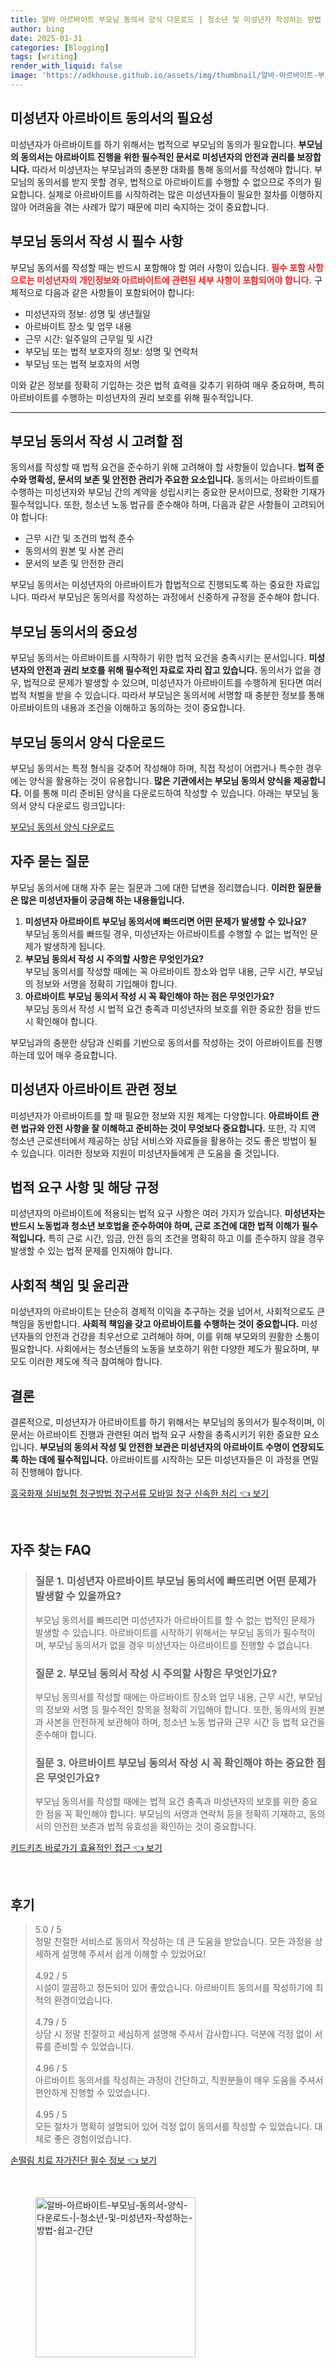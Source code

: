 ```yaml
---
title: 알바 아르바이트 부모님 동의서 양식 다운로드 | 청소년 및 미성년자 작성하는 방법 쉽고 간단
author: bing
date: 2025-01-31
categories: [Blogging]
tags: [writing]
render_with_liquid: false
image: 'https://adkhouse.github.io/assets/img/thumbnail/알바-아르바이트-부모님-동의서-양식-다운로드-|-청소년-및-미성년자-작성하는-방법-쉽고-간단.webp'
---
```



<h2 id='미성년자 아르바이트 동의서의 필요성'>미성년자 아르바이트 동의서의 필요성</h2>

<p>미성년자가 아르바이트를 하기 위해서는 법적으로 부모님의 동의가 필요합니다. <b>부모님의 동의서는 아르바이트 진행을 위한 필수적인 문서로 미성년자의 안전과 권리를 보장합니다.</b> 따라서 미성년자는 부모님과의 충분한 대화를 통해 동의서를 작성해야 합니다. 부모님의 동의서를 받지 못할 경우, 법적으로 아르바이트를 수행할 수 없으므로 주의가 필요합니다. 실제로 아르바이트를 시작하려는 많은 미성년자들이 필요한 절차를 이행하지 않아 어려움을 겪는 사례가 많기 때문에 미리 숙지하는 것이 중요합니다.</p>

<h2 id='부모님 동의서 작성 시 필수 사항'>부모님 동의서 작성 시 필수 사항</h2>

<p>부모님 동의서를 작성할 때는 반드시 포함해야 할 여러 사항이 있습니다. <b><span style="color: #ee2323;">필수 포함 사항으로는 미성년자의 개인정보와 아르바이트에 관련된 세부 사항이 포함되어야 합니다.</span></b> 구체적으로 다음과 같은 사항들이 포함되어야 합니다:</p>

<ul>
    <li>미성년자의 정보: 성명 및 생년월일</li>
    <li>아르바이트 장소 및 업무 내용</li>
    <li>근무 시간: 일주일의 근무일 및 시간</li>
    <li>부모님 또는 법적 보호자의 정보: 성명 및 연락처</li>
    <li>부모님 또는 법적 보호자의 서명</li>
</ul>

<p>이와 같은 정보를 정확히 기입하는 것은 법적 효력을 갖추기 위하여 매우 중요하며, 특히 아르바이트를 수행하는 미성년자의 권리 보호를 위해 필수적입니다.</p>

<hr />

<h2 id='부모님 동의서 작성 시 고려할 점'>부모님 동의서 작성 시 고려할 점</h2>

<p>동의서를 작성할 때 법적 요건을 준수하기 위해 고려해야 할 사항들이 있습니다. <b>법적 준수와 명확성, 문서의 보존 및 안전한 관리가 주요한 요소입니다.</b> 동의서는 아르바이트를 수행하는 미성년자와 부모님 간의 계약을 성립시키는 중요한 문서이므로, 정확한 기재가 필수적입니다. 또한, 청소년 노동 법규를 준수해야 하며, 다음과 같은 사항들이 고려되어야 합니다:</p>

<ul>
    <li>근무 시간 및 조건의 법적 준수</li>
    <li>동의서의 원본 및 사본 관리</li>
    <li>문서의 보존 및 안전한 관리</li>
</ul>

<p>부모님 동의서는 미성년자의 아르바이트가 합법적으로 진행되도록 하는 중요한 자료입니다. 따라서 부모님은 동의서를 작성하는 과정에서 신중하게 규정을 준수해야 합니다.</p>

<h2 id='부모님 동의서의 중요성'>부모님 동의서의 중요성</h2>

<p>부모님 동의서는 아르바이트를 시작하기 위한 법적 요건을 충족시키는 문서입니다. <b>미성년자의 안전과 권리 보호를 위해 필수적인 자료로 자리 잡고 있습니다.</b> 동의서가 없을 경우, 법적으로 문제가 발생할 수 있으며, 미성년자가 아르바이트를 수행하게 된다면 여러 법적 처벌을 받을 수 있습니다. 따라서 부모님은 동의서에 서명할 때 충분한 정보를 통해 아르바이트의 내용과 조건을 이해하고 동의하는 것이 중요합니다.</p>

<h2 id='부모님 동의서 양식 다운로드'>부모님 동의서 양식 다운로드</h2>

<p>부모님 동의서는 특정 형식을 갖추어 작성해야 하며, 직접 작성이 어렵거나 특수한 경우에는 양식을 활용하는 것이 유용합니다. <b>많은 기관에서는 부모님 동의서 양식을 제공합니다.</b> 이를 통해 미리 준비된 양식을 다운로드하여 작성할 수 있습니다. 아래는 부모님 동의서 양식 다운로드 링크입니다:</p>

<p><a href="#">부모님 동의서 양식 다운로드</a></p>

<h2 id='자주 묻는 질문'>자주 묻는 질문</h2>

<p>부모님 동의서에 대해 자주 묻는 질문과 그에 대한 답변을 정리했습니다. <b>이러한 질문들은 많은 미성년자들이 궁금해 하는 내용들입니다.</b></p>

<ol>
    <li><b>미성년자 아르바이트 부모님 동의서에 빠뜨리면 어떤 문제가 발생할 수 있나요?</b><br>부모님 동의서를 빠뜨릴 경우, 미성년자는 아르바이트를 수행할 수 없는 법적인 문제가 발생하게 됩니다.</li>
    <li><b>부모님 동의서 작성 시 주의할 사항은 무엇인가요?</b><br>부모님 동의서를 작성할 때에는 꼭 아르바이트 장소와 업무 내용, 근무 시간, 부모님의 정보와 서명을 정확히 기입해야 합니다.</li>
    <li><b>아르바이트 부모님 동의서 작성 시 꼭 확인해야 하는 점은 무엇인가요?</b><br>부모님 동의서 작성 시 법적 요건 충족과 미성년자의 보호를 위한 중요한 점을 반드시 확인해야 합니다.</li>
</ol>

<p>부모님과의 충분한 상담과 신뢰를 기반으로 동의서를 작성하는 것이 아르바이트를 진행하는데 있어 매우 중요합니다.</p>

<h2 id='미성년자 아르바이트 관련 정보'>미성년자 아르바이트 관련 정보</h2>

<p>미성년자가 아르바이트를 할 때 필요한 정보와 지원 체계는 다양합니다. <b>아르바이트 관련 법규와 안전 사항을 잘 이해하고 준비하는 것이 무엇보다 중요합니다.</b> 또한, 각 지역 청소년 근로센터에서 제공하는 상담 서비스와 자료들을 활용하는 것도 좋은 방법이 될 수 있습니다. 이러한 정보와 지원이 미성년자들에게 큰 도움을 줄 것입니다.</p>

<h2 id='법적 요구 사항 및 해당 규정'>법적 요구 사항 및 해당 규정</h2>

<p>미성년자의 아르바이트에 적용되는 법적 요구 사항은 여러 가지가 있습니다. <b>미성년자는 반드시 노동법과 청소년 보호법을 준수하여야 하며, 근로 조건에 대한 법적 이해가 필수적입니다.</b> 특히 근로 시간, 임금, 안전 등의 조건을 명확히 하고 이를 준수하지 않을 경우 발생할 수 있는 법적 문제를 인지해야 합니다.</p>

<h2 id='사회적 책임 및 윤리관'>사회적 책임 및 윤리관</h2>

<p>미성년자의 아르바이트는 단순히 경제적 이익을 추구하는 것을 넘어서, 사회적으로도 큰 책임을 동반합니다. <b>사회적 책임을 갖고 아르바이트를 수행하는 것이 중요합니다.</b> 미성년자들의 안전과 건강을 최우선으로 고려해야 하며, 이를 위해 부모와의 원활한 소통이 필요합니다. 사회에서는 청소년들의 노동을 보호하기 위한 다양한 제도가 필요하며, 부모도 이러한 제도에 적극 참여해야 합니다.</p>

<h2 id='결론'>결론</h2>

<p>결론적으로, 미성년자가 아르바이트를 하기 위해서는 부모님의 동의서가 필수적이며, 이 문서는 아르바이트 진행과 관련된 여러 법적 요구 사항을 충족시키기 위한 중요한 요소입니다. <b>부모님의 동의서 작성 및 안전한 보관은 미성년자의 아르바이트 수명이 연장되도록 하는 데에 필수적입니다.</b> 아르바이트를 시작하는 모든 미성년자들은 이 과정을 면밀히 진행해야 합니다.</p>


<p><a class="click-button" title="흥국화재 실비보험 청구방법 청구서류 모바일 청구 신속한 처리" href="https://adkhouse.github.io/posts/%ED%9D%A5%EA%B5%AD%ED%99%94%EC%9E%AC-%EC%8B%A4%EB%B9%84%EB%B3%B4%ED%97%98-%EC%B2%AD%EA%B5%AC%EB%B0%A9%EB%B2%95-%EC%B2%AD%EA%B5%AC%EC%84%9C%EB%A5%98-%EB%AA%A8%EB%B0%94%EC%9D%BC-%EC%B2%AD%EA%B5%AC-%EC%8B%A0%EC%86%8D%ED%95%9C-%EC%B2%98%EB%A6%AC/" rel="dofollow">흥국화재 실비보험 청구방법 청구서류 모바일 청구 신속한 처리 👈 보기</a></p><br>
<h2 id='자주_찾는_FAQ'>자주 찾는 FAQ</h2>
<div itemscope="" itemtype="https://schema.org/FAQPage"> 
<blockquote> 
<div itemscope="" itemprop="mainEntity" itemtype="https://schema.org/Question"> 
<h3 itemprop="name">질문 1. 미성년자 아르바이트 부모님 동의서에 빠뜨리면 어떤 문제가 발생할 수 있을까요?</h3> 
<div itemscope="" itemprop="acceptedAnswer" itemtype="https://schema.org/Answer"> 
<span itemprop="text"> 
<p>부모님 동의서를 빠뜨리면 미성년자가 아르바이트를 할 수 없는 법적인 문제가 발생할 수 있습니다. 아르바이트를 시작하기 위해서는 부모님 동의가 필수적이며, 부모님 동의서가 없을 경우 미성년자는 아르바이트를 진행할 수 없습니다.</p> 
</span> 
</div> 
</div> 

<div itemscope="" itemprop="mainEntity" itemtype="https://schema.org/Question"> 
<h3 itemprop="name">질문 2. 부모님 동의서 작성 시 주의할 사항은 무엇인가요?</h3> 
<div itemscope="" itemprop="acceptedAnswer" itemtype="https://schema.org/Answer"> 
<span itemprop="text"> 
<p>부모님 동의서를 작성할 때에는 아르바이트 장소와 업무 내용, 근무 시간, 부모님의 정보와 서명 등 필수적인 항목을 정확히 기입해야 합니다. 또한, 동의서의 원본과 사본을 안전하게 보관해야 하며, 청소년 노동 법규와 근무 시간 등 법적 요건을 준수해야 합니다.</p> 
</span> 
</div> 
</div> 

<div itemscope="" itemprop="mainEntity" itemtype="https://schema.org/Question"> 
<h3 itemprop="name">질문 3. 아르바이트 부모님 동의서 작성 시 꼭 확인해야 하는 중요한 점은 무엇인가요?</h3> 
<div itemscope="" itemprop="acceptedAnswer" itemtype="https://schema.org/Answer"> 
<span itemprop="text"> 
<p>부모님 동의서를 작성할 때에는 법적 요건 충족과 미성년자의 보호를 위한 중요한 점을 꼭 확인해야 합니다. 부모님의 서명과 연락처 등을 정확히 기재하고, 동의서의 안전한 보존과 법적 유효성을 확인하는 것이 중요합니다.</p> 
</span> 
</div> 
</div> 
</blockquote> 
</div>
<p><a class="click-button" title="키드키즈 바로가기 효율적인 접근" href="https://adkhouse.github.io/posts/%ED%82%A4%EB%93%9C%ED%82%A4%EC%A6%88-%EB%B0%94%EB%A1%9C%EA%B0%80%EA%B8%B0-%ED%9A%A8%EC%9C%A8%EC%A0%81%EC%9D%B8-%EC%A0%91%EA%B7%BC/" rel="dofollow">키드키즈 바로가기 효율적인 접근 👈 보기</a></p><br>
<h2 id='후기'>후기</h2>
<div itemscope itemtype="https://schema.org/Product">
  <blockquote>
  <div itemprop="review" itemscope itemtype="https://schema.org/Review">
      <div itemprop="reviewRating" itemscope itemtype="https://schema.org/Rating"> <span itemprop="ratingValue">5.0</span> / <span itemprop="bestRating">5</span> </div>
      <span itemprop="reviewBody">정말 친절한 서비스로 동의서 작성하는 데 큰 도움을 받았습니다. 모든 과정을 상세하게 설명해 주셔서 쉽게 이해할 수 있었어요!</span>
  </div>
  <br>
  <div itemprop="review" itemscope itemtype="https://schema.org/Review">
      <div itemprop="reviewRating" itemscope itemtype="https://schema.org/Rating"> <span itemprop="ratingValue">4.92</span> / <span itemprop="bestRating">5</span> </div>
      <span itemprop="reviewBody">시설이 깔끔하고 정돈되어 있어 좋았습니다. 아르바이트 동의서를 작성하기에 최적의 환경이었습니다.</span>
  </div>
  <br>
  <div itemprop="review" itemscope itemtype="https://schema.org/Review">
      <div itemprop="reviewRating" itemscope itemtype="https://schema.org/Rating"> <span itemprop="ratingValue">4.79</span> / <span itemprop="bestRating">5</span> </div>
      <span itemprop="reviewBody">상담 시 정말 친절하고 세심하게 설명해 주셔서 감사합니다. 덕분에 걱정 없이 서류를 준비할 수 있었습니다.</span>
  </div>
  <br>
  <div itemprop="review" itemscope itemtype="https://schema.org/Review">
      <div itemprop="reviewRating" itemscope itemtype="https://schema.org/Rating"> <span itemprop="ratingValue">4.96</span> / <span itemprop="bestRating">5</span> </div>
      <span itemprop="reviewBody">아르바이트 동의서를 작성하는 과정이 간단하고, 직원분들이 매우 도움을 주셔서 편안하게 진행할 수 있었습니다.</span>
  </div>
  <br>
  <div itemprop="review" itemscope itemtype="https://schema.org/Review">
      <div itemprop="reviewRating" itemscope itemtype="https://schema.org/Rating"> <span itemprop="ratingValue">4.95</span> / <span itemprop="bestRating">5</span> </div>
      <span itemprop="reviewBody">모든 절차가 명확히 설명되어 있어 걱정 없이 동의서를 작성할 수 있었습니다. 대체로 좋은 경험이었습니다.</span>
  </div>
  </blockquote>
</div>
<p><a class="click-button" title="손떨림 치료 자가진단 필수 정보" href="https://adkhouse.github.io/posts/%EC%86%90%EB%96%A8%EB%A6%BC-%EC%B9%98%EB%A3%8C-%EC%9E%90%EA%B0%80%EC%A7%84%EB%8B%A8-%ED%95%84%EC%88%98-%EC%A0%95%EB%B3%B4/" rel="dofollow">손떨림 치료 자가진단 필수 정보 👈 보기</a></p><br>
<figure class="image"><img src="https://adkhouse.github.io/assets/img/thumbnail/알바-아르바이트-부모님-동의서-양식-다운로드-|-청소년-및-미성년자-작성하는-방법-쉽고-간단.webp" alt="알바-아르바이트-부모님-동의서-양식-다운로드-|-청소년-및-미성년자-작성하는-방법-쉽고-간단" width="256" height="256"></figure>
